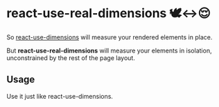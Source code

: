 # react-use-real-dimensions 🕊️↔😌

So [react-use-dimensions](https://github.com/Swizec/useDimensions) will measure your rendered elements in place.

But **react-use-real-dimensions** will measure your elements in isolation, unconstrained by the rest of the page layout.

## Usage

Use it just like react-use-dimensions.
